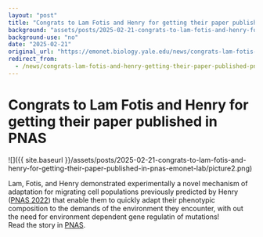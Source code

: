 ```yaml
---
layout: "post"
title: "Congrats to Lam Fotis and Henry for getting their paper published in PNAS"
background: "assets/posts/2025-02-21-congrats-to-lam-fotis-and-henry-for-getting-their-paper-published-in-pnas-emonet-lab/picture2.png"
background-use: "no"
date: "2025-02-21"
original_url: "https://emonet.biology.yale.edu/news/congrats-lam-fotis-and-henry-getting-their-paper-published-pnas"
redirect_from:
  - /news/congrats-lam-fotis-and-henry-getting-their-paper-published-pnas
---
```

# Congrats to Lam Fotis and Henry for getting their paper published in PNAS

![]({{ site.baseurl }}/assets/posts/2025-02-21-congrats-to-lam-fotis-and-henry-for-getting-their-paper-published-in-pnas-emonet-lab/picture2.png)

Lam, Fotis, and Henry demonstrated experimentally a novel mechanism of adaptation for migrating cell populations previously predicted by Henry ([PNAS 2022](https://www.pnas.org/doi/10.1073/pnas.2117377119)) that enable them to quickly adapt their phenotypic composition to the demands of the environment they encounter, with out the need for environment dependent gene regulatin of mutations!  
Read the story in [PNAS](https://www.pnas.org/doi/epub/10.1073/pnas.2423774122).
